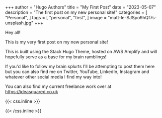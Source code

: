 +++
author = "Hugo Authors"
title = "My First Post"
date = "2023-05-07"
description = "The first post on my new personal site!"
categories = [
    "Personal",
]
tags = [
    "personal",
    "first",
]
image = "matt-le-SJSpo9hQf7s-unsplash.jpg"
+++

Hey all!

This is my very first post on my new personal site! 

This is built using the Stack Hugo Theme, hosted on AWS Amplify and will hopefully serve as a base for my brain ramblings!

If you'd like to follow my brain splurts I'll be attempting to post them here but you can also find me on Twitter, YouTube, LinkedIn, Instagram and whatever other social media I find my way into!

You can also find my current freelance work over at https://ideasquared.co.uk

{{< css.inline >}}
<style>
.canon { background: white; width: 100%; height: auto; }
</style>
{{< /css.inline >}}
